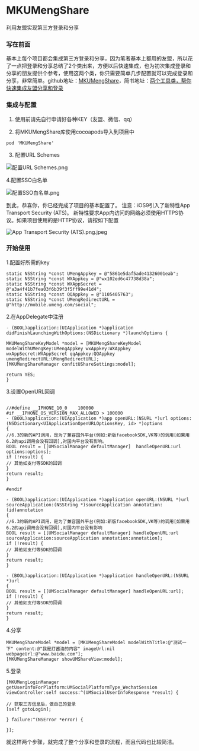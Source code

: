 # MKUMengShare
利用友盟实现第三方登录和分享

### 写在前面 
基本上每个项目都会集成第三方登录和分享，因为笔者基本上都用的友盟，所以花了一点把登录和分享总结了2个类出来，方便以后快速集成，也为初次集成登录和分享的朋友提供个参考，使用这两个类，你只需要简单几步配置就可以完成登录和分享，非常简单。github地址：[MKUMengShare](https://github.com/markStudy/MKUMengShare.git)，简书地址：[两个工具类，帮你快速集成友盟分享和登录](http://www.jianshu.com/p/8a57192da395)

### 集成与配置
1. 使用前请先自行申请好各种KEY（友盟、微信、qq）

2. 将MKUMengShare库使用cocoapods导入到项目中
```
pod 'MKUMengShare'
```

3. 配置URL Schemes

![配置URL Schemes.png](http://upload-images.jianshu.io/upload_images/2107957-0d6041e8acc39ddb.png?imageMogr2/auto-orient/strip%7CimageView2/2/w/540)

4.配置SSO白名单

![配置SSO白名单.png](http://upload-images.jianshu.io/upload_images/2107957-4a120a01b90d5831.png?imageMogr2/auto-orient/strip%7CimageView2/2/w/540)

到此，恭喜你，你已经完成了项目的基本配置了。
注意：iOS9引入了新特性App Transport Security (ATS)。
新特性要求App内访问的网络必须使用HTTPS协议。如果项目使用的是HTTP协议，请按如下配置

![App Transport Security (ATS).png.jpeg](http://upload-images.jianshu.io/upload_images/2107957-3e298b0a9bb4db10.jpeg?imageMogr2/auto-orient/strip%7CimageView2/2/w/540)

### 开始使用

1.配置好所需的key

```
static NSString *const UMengAppkey = @"5861e5daf5ade41326001eab";
static NSString *const WXAppkey = @"wx102ed6c47738d38a";
static NSString *const WXAppSecret = @"a3a4f41b7fea03f6b39f3f5ff99e41d4";
static NSString *const QQAppkey = @"1105405763";
static NSString *const UMengRedirectURL = @"http://mobile.umeng.com/social";
```

2.在AppDelegate中注册

```
- (BOOL)application:(UIApplication *)application didFinishLaunchingWithOptions:(NSDictionary *)launchOptions {

MKUMengShareKeyModel *model = [MKUMengShareKeyModel modelWithUMengKey:UMengAppkey wxAppkey:WXAppkey wxAppSecret:WXAppSecret qqAppkey:QQAppkey umengRedirectURL:UMengRedirectURL];
[MKUMengShareManager confitUShareSettings:model];

return YES;
}
```

3.设置OpenURL回调

```

//#define __IPHONE_10_0    100000
#if __IPHONE_OS_VERSION_MAX_ALLOWED > 100000
- (BOOL)application:(UIApplication *)app openURL:(NSURL *)url options:(NSDictionary<UIApplicationOpenURLOptionsKey, id> *)options
{
//6.3的新的API调用，是为了兼容国外平台(例如:新版facebookSDK,VK等)的调用[如果用6.2的api调用会没有回调],对国内平台没有影响。
BOOL result = [[UMSocialManager defaultManager]  handleOpenURL:url options:options];
if (!result) {
// 其他如支付等SDK的回调
}
return result;
}

#endif

- (BOOL)application:(UIApplication *)application openURL:(NSURL *)url sourceApplication:(NSString *)sourceApplication annotation:(id)annotation
{
//6.3的新的API调用，是为了兼容国外平台(例如:新版facebookSDK,VK等)的调用[如果用6.2的api调用会没有回调],对国内平台没有影响
BOOL result = [[UMSocialManager defaultManager] handleOpenURL:url sourceApplication:sourceApplication annotation:annotation];
if (!result) {
// 其他如支付等SDK的回调
}
return result;
}

- (BOOL)application:(UIApplication *)application handleOpenURL:(NSURL *)url
{
BOOL result = [[UMSocialManager defaultManager] handleOpenURL:url];
if (!result) {
// 其他如支付等SDK的回调
}
return result;
}
```

4.分享

```
MKUMengShareModel *model = [MKUMengShareModel modelWithTitle:@"测试一下" content:@"我是打酱油的内容" imageUrl:nil webpageUrl:@"www.baidu.com"];
[MKUMengShareManager showUMShareView:model];
```

5.登录

```
[MKUMengLoginManager getUserInfoForPlatform:UMSocialPlatformType_WechatSession viewController:self success:^(UMSocialUserInfoResponse *result) {

// 获取三方信息后，做自己的登录
[self gotoLogin];

} failure:^(NSError *error) {

}];
```

就这样两个步骤，就完成了整个分享和登录的流程，而且代码也比较简洁。
